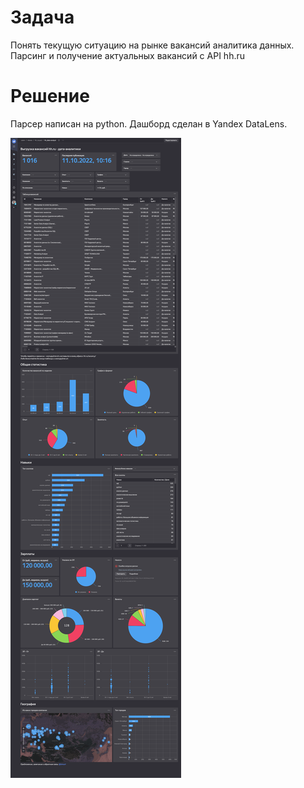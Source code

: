 # Задача

Понять текущую ситуацию на рынке вакансий аналитика данных. Парсинг и получение актуальных вакансий с API hh.ru

# Решение

Парсер написан на python. Дашборд сделан в Yandex DataLens.

![Скриншот дашборда в DataLens](https://github.com/timurka/dashboards/blob/main/hh.ru/dashboard_hhru_screen.png?raw=true)
